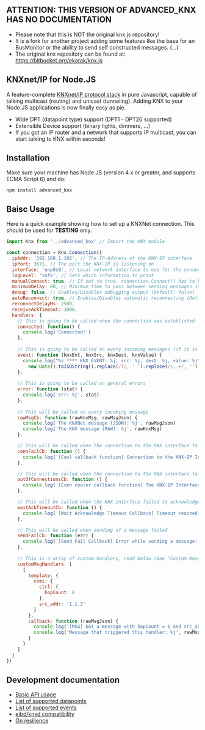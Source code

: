 ## ATTENTION: THIS VERSION OF ADVANCED_KNX HAS NO DOCUMENTATION
* Please note that this is NOT the original knx.js repository!
* It is a fork for another project adding some features like the base for an BusMonitor
  or the ability to send self constructed messages. (...)
* The original knx repository can be found at: https://bitbucket.org/ekarak/knx.js

## KNXnet/IP for Node.JS

A feature-complete [KNXnet/IP protocol stack](https://www.knx.org/en-us/knx/technology/developing/devices/ip-devices/index.php) in pure Javascript, capable of talking multicast (routing) and unicast (tunneling). Adding KNX to your Node.JS applications is now finally easy as pie.

* Wide DPT (datapoint type) support (DPT1 - DPT20 supported)
* Extensible Device support (binary lights, dimmers, ...)
* If you got an IP router and a network that supports IP multicast, you can start talking to KNX within seconds!

## Installation

Make sure your machine has Node.JS (version 4.x or greater, and supports ECMA Script 6) and do:

`npm install advanced_knx`

## Baisc Usage

Here is a quick example showing how to set up a KNXNet connection.
This should be used for **TESTING** only.

```js
import Knx from '../advanced_knx' // Import the KNX module

const connection = Knx.Connection({
  ipAddr: '192.168.1.102', // The IP-Address of the KNX-IP interface
  ipPort: 3671, // The port the KNX-IP is listening on
  interface: 'enp0s8', // Local network interface to use for the connection (optional)
  logLevel: 'info', // Sets which information to print
  manualConnect: true, // If set to true, connection.Connect() has to be called - will be done automatically otherwise
  minimumDelay: 80, // Minimum time to pass between sending messages in milliseconds (Default: 0)
  debug: false, // Enables/Disables debugging output (Default: false)
  autoReconnect: true, // Enables/Disables automatic reconnecting (Default: true)
  reconnectDelayMs: 2500,
  receiveAckTimeout: 1000,
  handlers: {
    // This is going to be called when the connection was established
    connected: function() {
      console.log('Connected!')
    },
    
    // This is going to be called on every incoming messages (if it is relevant)
    event: function (knxEvt, knxSrc, knxDest, knxValue) {
      console.log("%s **** KNX EVENT: %j, src: %j, dest: %j, value: %j",
        new Date().toISOString().replace(/T/, ' ').replace(/\..+/, ''), knxEvt, knxSrc, knxDest, knxValue)
    },
    
    // This is going to be called on general errors
    error: function (stat) {
      console.log('err: %j', stat)
    },
    
    // This will be called on every incoming message
    rawMsgCb: function (rawKnxMsg, rawMsgJson) {
      console.log('The KNXNet message (JSON): %j', rawMsgJson)
      console.log('The KNX message (RAW): %j', rawKnxMsg)
    },

    // This will be called when the connection to the KNX interface failed
    connFailCb: function () {
      console.log('[Cool callback function] Connection to the KNX-IP Interface failed!')
    },

    // This will be called when the connection to the KNX interface failed because it ran out of connections
    outOfConnectionsCb: function () {
      console.log('[Even cooler callback function] The KNX-IP Interface reached its connection limit!')
    },

    // This will be called when the KNX interface failed to acknowledge a message in time
    waitAckTimeoutCb: function () {
      console.log('[Wait Acknowledge Timeout Callback] Timeout reached when waiting for acknowledge message')
    },

    // This will be called when sending of a message failed
    sendFailCb: function (err) {
      console.log('[Send Fail Callback] Error while sending a message: %j', err)
    },
    
    // This is a array of custom handlers, read below (See "Custom Message Handlers")
    customMsgHandlers: [
      {
        template: {
          cemi: {
            ctrl: {
              hopCount: 6
            },
            src_addr: '1.1.3'
          }
        },
        callback: function (rawMsgJson) {
          console.log('[MSG] Got a message with hopCount = 6 and src_addr = 1.1.3')
          console.log('Message that triggered this handler: %j', rawMsgJson)
        }
      }
    ]
  }
})
```

## Development documentation

- [Basic API usage](../master/README-API.md)
- [List of supported datapoints](../master/README-datapoints.md)
- [List of supported events](../master/README-events.md)
- [eibd/knxd compatibility](../master/README-knxd.md)
- [On resilience](../master/README-resilience.md)
